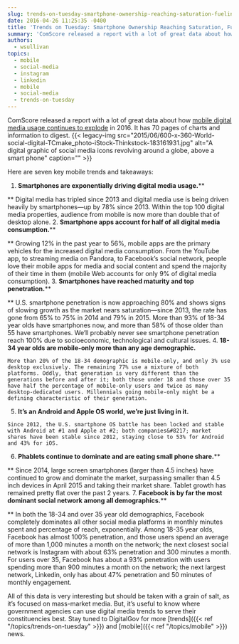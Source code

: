 ```yaml
---
slug: trends-on-tuesday-smartphone-ownership-reaching-saturation-fueling-media-consumption
date: 2016-04-26 11:25:35 -0400
title: 'Trends on Tuesday: Smartphone Ownership Reaching Saturation, Fueling Media Consumption'
summary: 'ComScore released a report with a lot of great data about how mobile digital media usage continues to explode in 2016. It has 70 pages of charts and information to digest. Here are seven key mobile trends and takeaways: Smartphones are exponentially driving digital media usage. Digital media has tripled since 2013 and digital media'
authors:
  - wsullivan
topics:
  - mobile
  - social-media
  - instagram
  - linkedin
  - mobile
  - social-media
  - trends-on-tuesday
---
```


ComScore released a report with a lot of great data about how [mobile digital media usage continues to explode](http://www.comscore.com/Insights/Presentations-and-Whitepapers/2016/2016-US-Cross-Platform-Future-in-Focus) in 2016. It has 70 pages of charts and information to digest. {{< legacy-img src="2015/06/600-x-360-World-social-digital-TCmake_photo-iStock-Thinkstock-183161931.jpg" alt="A digital graphic of social media icons revolving around a globe, above a smart phone" caption="" >}} 

Here are seven key mobile trends and takeaways:

  1. **Smartphones are exponentially driving digital media usage.****
  
** Digital media has tripled since 2013 and digital media use is being driven heavily by smartphones—up by 78% since 2013. Within the top 100 digital media properties, audience from mobile is now more than double that of desktop alone.
  2. **Smartphone apps account for half of all digital media consumption.****
  
** Growing 12% in the past year to 56%, mobile apps are the primary vehicles for the increased digital media consumption. From the YouTube app, to streaming media on Pandora, to Facebook’s social network, people love their mobile apps for media and social content and spend the majority of their time in them (mobile Web accounts for only 9% of digital media consumption).
  3. **Smartphones have reached maturity and top penetration.****
  
** U.S. smartphone penetration is now approaching 80% and shows signs of slowing growth as the market nears saturation—since 2013, the rate has gone from 65% to 75% in 2014 and 79% in 2015. More than 93% of 18-34 year olds have smartphones now, and more than 58% of those older than 55 have smartphones. We&#8217;ll probably never see smartphone penetration reach 100% due to socioeconomic, technological and cultural issues.
  4. **18-34 year olds are mobile-only more than any age demographic.**
  
    More than 20% of the 18-34 demographic is mobile-only, and only 3% use desktop exclusively. The remaining 77% use a mixture of both platforms. Oddly, that generation is very different than the generations before and after it; both those under 18 and those over 35 have half the percentage of mobile-only users and twice as many desktop-dedicated users. Millennials going mobile-only might be a defining characteristic of their generation.
  5. **It’s an Android and Apple OS world, we’re just living in it.**
  
    Since 2012, the U.S. smartphone OS battle has been locked and stable with Android at #1 and Apple at #2; both companies&#8217; market shares have been stable since 2012, staying close to 53% for Android and 43% for iOS.
  6. **Phablets continue to dominate and are eating small phone share.****
  
** Since 2014, large screen smartphones (larger than 4.5 inches) have continued to grow and dominate the market, surpassing smaller than 4.5 inch devices in April 2015 and taking their market share. Tablet growth has remained pretty flat over the past 2 years.
  7. **Facebook is by far the most dominant social network among all demographics.****
  
** In both the 18-34 and over 35 year old demographics, Facebook completely dominates all other social media platforms in monthly minutes spent and percentage of reach, exponentially. Among 18-35 year olds, Facebook has almost 100% penetration, and those users spend an average of more than 1,000 minutes a month on the network; the next closest social network is Instagram with about 63% penetration and 300 minutes a month. For users over 35, Facebook has about a 93% penetration with users spending more than 900 minutes a month on the network; the next largest network, Linkedin, only has about 47% penetration and 50 minutes of monthly engagement.

All of this data is very interesting but should be taken with a grain of salt, as it’s focused on mass-market media. But, it’s useful to know where government agencies can use digital media trends to serve their constituencies best. Stay tuned to DigitalGov for more [trends]({{< ref "/topics/trends-on-tuesday" >}}) and [mobile]({{< ref "/topics/mobile" >}}) news.